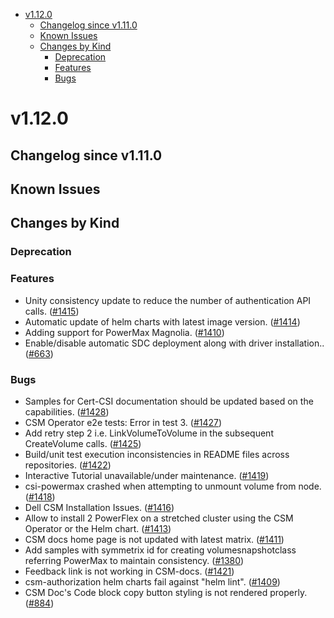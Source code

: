 <!--toc-->
- [v1.12.0](#v1120)
  - [Changelog since v1.11.0](#changelog-since-v1110)
  - [Known Issues](#known-issues)
  - [Changes by Kind](#changes-by-kind)
    - [Deprecation](#deprecation)
    - [Features](#features)
    - [Bugs](#bugs)
 

# v1.12.0 

## Changelog since v1.11.0 

## Known Issues 

## Changes by Kind 

### Deprecation 

### Features 

- Unity consistency update to reduce the number of authentication API calls. ([#1415](https://github.com/dell/csm/issues/1415))
- Automatic update of helm charts with latest image version. ([#1414](https://github.com/dell/csm/issues/1414))
- Adding support for PowerMax Magnolia. ([#1410](https://github.com/dell/csm/issues/1410))
- Enable/disable automatic SDC deployment along with driver installation.. ([#663](https://github.com/dell/csm/issues/663))

### Bugs 

- Samples for Cert-CSI documentation should be updated based on the capabilities. ([#1428](https://github.com/dell/csm/issues/1428))
- CSM Operator e2e tests: Error in test 3. ([#1427](https://github.com/dell/csm/issues/1427))
- Add retry step 2 i.e. LinkVolumeToVolume in the subsequent CreateVolume calls. ([#1425](https://github.com/dell/csm/issues/1425))
- Build/unit test execution inconsistencies in README files across repositories. ([#1422](https://github.com/dell/csm/issues/1422))
- Interactive Tutorial unavailable/under maintenance. ([#1419](https://github.com/dell/csm/issues/1419))
- csi-powermax crashed when attempting to unmount volume from node. ([#1418](https://github.com/dell/csm/issues/1418))
- Dell CSM Installation Issues. ([#1416](https://github.com/dell/csm/issues/1416))
- Allow to install 2 PowerFlex on a stretched cluster using the CSM Operator or the Helm chart. ([#1413](https://github.com/dell/csm/issues/1413))
- CSM docs home page is not updated with latest matrix. ([#1411](https://github.com/dell/csm/issues/1411))
- Add samples with symmetrix id for creating volumesnapshotclass referring PowerMax to maintain consistency. ([#1380](https://github.com/dell/csm/issues/1380))
- Feedback link is not working in CSM-docs. ([#1421](https://github.com/dell/csm/issues/1421))
- csm-authorization helm charts fail against "helm lint". ([#1409](https://github.com/dell/csm/issues/1409))
- CSM Doc's Code block copy button styling is not rendered properly. ([#884](https://github.com/dell/csm/issues/884))
